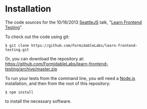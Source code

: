 Installation
============

The code sources for the 10/16/2013 [SeattleJS][seattlejs]
talk, "[Learn Frontend Testing][meetup]".

To check out the code using git:

```
$ git clone https://github.com/FormidableLabs/learn-frontend-testing.git
```

Or, you can download the repository at:
[https://github.com/FormidableLabs/learn-frontend-testing/archive/master.zip
](https://github.com/FormidableLabs/learn-frontend-testing/archive/master.zip
)

To run your tests from the command line, you will need a [Node.js][nodejs]
installation, and then from the root of this repository:

```
$ npm install
```

to install the necessary software.

[seattlejs]: http://www.meetup.com/seattlejs/
[meetup]: http://www.meetup.com/seattlejs/events/139993642/
[nodejs]: http://nodejs.org/download/
